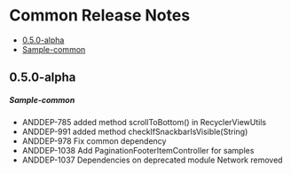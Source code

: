 # Common Release Notes

- [0.5.0-alpha](#050-alpha)
- [Sample-common](#sample-common)

## 0.5.0-alpha
##### Sample-common
* ANDDEP-785 added method scrollToBottom() in RecyclerViewUtils
* ANDDEP-991 added method checkIfSnackbarIsVisible(String)
* ANDDEP-978 Fix common dependency
* ANDDEP-1038 Add PaginationFooterItemController for samples
* ANDDEP-1037 Dependencies on deprecated module Network removed